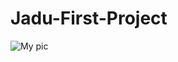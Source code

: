 # Jadu-First-Project
![My pic](https://user-images.githubusercontent.com/66951416/112141231-dd8aaa00-8bf6-11eb-8462-af300d57e01b.PNG)
